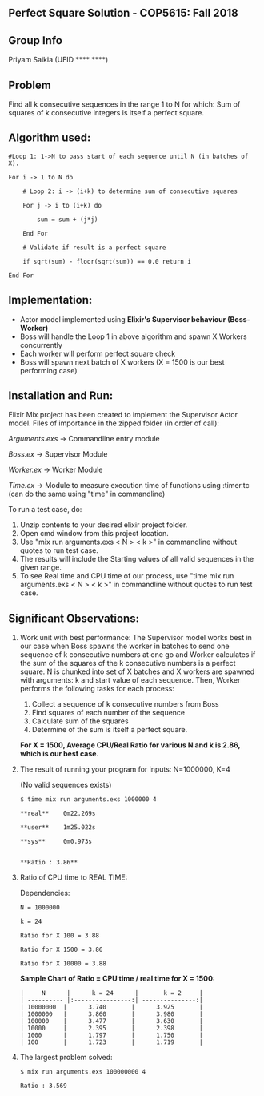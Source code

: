 ## **Perfect Square Solution - COP5615: Fall 2018**

## **Group Info**
Priyam Saikia (UFID **** ****)

## **Problem**
Find all k consecutive sequences in the range 1 to N for which: 
Sum of squares of k consecutive integers is itself a perfect square.

## **Algorithm used:**

    #Loop 1: 1->N to pass start of each sequence until N (in batches of X).

    For i -> 1 to N do

        # Loop 2: i -> (i+k) to determine sum of consecutive squares
    
        For j -> i to (i+k) do
    
            sum = sum + (j*j)
           
        End For
    
        # Validate if result is a perfect square
    
        if sqrt(sum) - floor(sqrt(sum)) == 0.0 return i
    
    End For 

## **Implementation:**

- Actor model implemented using **Elixir&#39;s Supervisor behaviour (Boss-Worker)**
- Boss will handle the Loop 1 in above algorithm and spawn X Workers concurrently
- Each worker will perform perfect square check
- Boss will spawn next batch of X workers (X = 1500 is our best performing case)

## **Installation and Run:** 

Elixir Mix project has been created to implement the Supervisor Actor model. 
Files of importance in the zipped folder (in order of call):

*Arguments.exs*   -> Commandline entry module

*Boss.ex*         -> Supervisor Module

*Worker.ex*       -> Worker Module

*Time.ex*         -> Module to measure execution time of functions using :timer.tc
                 (can do the same using "time" in commandline)

To run a test case, do:

1. Unzip contents to your desired elixir project folder.
2. Open cmd window from this project location.
3. Use "mix run arguments.exs < N > < k >" in commandline without quotes to run test case.
4. The results will include the Starting values of all valid sequences in the given range.
5. To see Real time and CPU time of our process, use "time mix run arguments.exs 
   < N > < k >" in commandline without quotes to run test case.

## **Significant Observations:**

1.  Work unit with best performance: The Supervisor model works best in our case when Boss spawns the worker in batches to send 
one sequence of k consecutive numbers at one go and Worker calculates if the sum of the squares 
of the k consecutive numbers is a perfect square. N is chunked into set of X batches and 
X workers are spawned with arguments: k and start value of each sequence. 
    Then, Worker performs the following tasks for each process: 
     1. Collect a sequence of k consecutive numbers from Boss
     2. Find squares of each number of the sequence
     3. Calculate sum of the squares
     4. Determine of the sum is itself a perfect square.

    **For X = 1500, Average CPU/Real Ratio for various N and k is 2.86, which is our best case.**

2.  The result of running your program for inputs: N=1000000, K=4 

    (No valid sequences exists)
    
        $ time mix run arguments.exs 1000000 4

        **real**    0m22.269s

        **user**    1m25.022s

        **sys**     0m0.973s


        **Ratio : 3.86**

3.  Ratio of CPU time to REAL TIME: 

    Dependencies:

        N = 1000000

        k = 24

        Ratio for X 100 = 3.88

        Ratio for X 1500 = 3.86

        Ratio for X 10000 = 3.88

    **Sample Chart of Ratio = CPU time / real time for X = 1500:**

        |     N      |      k = 24      |       k = 2     |    
        | ---------- |:----------------:| ---------------:|
        | 10000000  |      3.740       |      3.925       |
        | 1000000   |      3.860       |      3.980       |
        | 100000    |      3.477       |      3.630       |
        | 10000     |      2.395       |      2.398       |
        | 1000      |      1.797       |      1.750       |
        | 100       |      1.723       |      1.719       |

4.  The largest problem solved:

        $ mix run arguments.exs 100000000 4

        Ratio : 3.569

